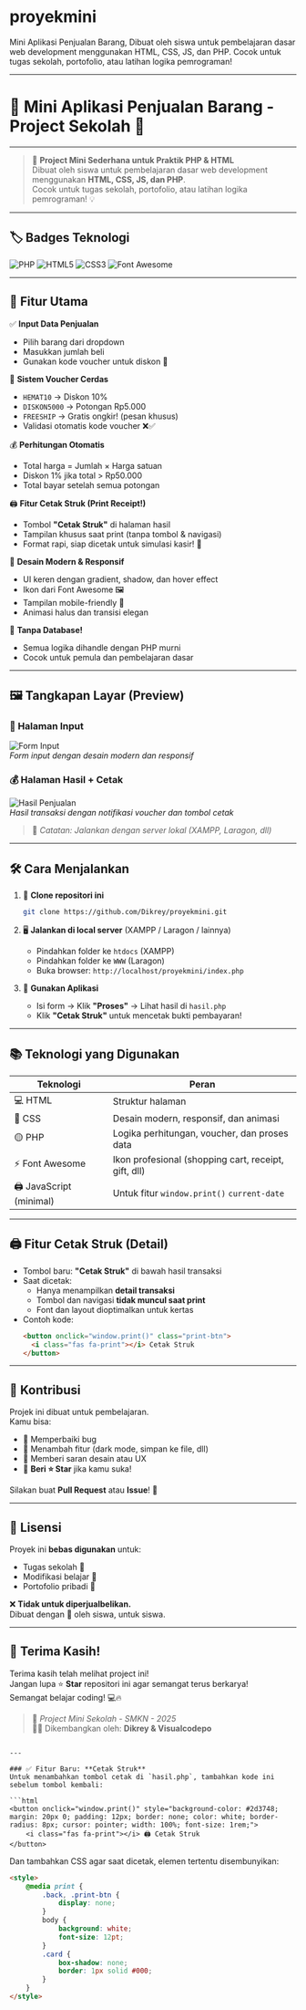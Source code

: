 # proyekmini
 Mini Aplikasi Penjualan Barang, Dibuat oleh siswa untuk pembelajaran dasar web development menggunakan HTML, CSS, JS, dan PHP. Cocok untuk tugas sekolah, portofolio, atau latihan logika pemrograman!

---

# 🛒 Mini Aplikasi Penjualan Barang - Project Sekolah 🎒
---

> 🌟 **Project Mini Sederhana untuk Praktik PHP & HTML**  
> Dibuat oleh siswa untuk pembelajaran dasar web development menggunakan **HTML, CSS, JS, dan PHP**.  
> Cocok untuk tugas sekolah, portofolio, atau latihan logika pemrograman! 💡

---

## 🏷️ Badges Teknologi

![PHP](https://img.shields.io/badge/PHP-8.3.2%2B-777BB4?style=for-the-badge&logo=php)
![HTML5](https://img.shields.io/badge/HTML5-E34F26?style=for-the-badge&logo=html5)
![CSS3](https://img.shields.io/badge/CSS3-1572B6?style=for-the-badge&logo=css3)
![Font Awesome](https://img.shields.io/badge/Font_Awesome-5.15.4-339AF0?style=for-the-badge&logo=font-awesome)

---

## 🎯 Fitur Utama

✅ **Input Data Penjualan**  
- Pilih barang dari dropdown  
- Masukkan jumlah beli  
- Gunakan kode voucher untuk diskon 🎁

🎁 **Sistem Voucher Cerdas**  
- `HEMAT10` → Diskon 10%  
- `DISKON5000` → Potongan Rp5.000  
- `FREESHIP` → Gratis ongkir! (pesan khusus)  
- Validasi otomatis kode voucher ❌✅

💰 **Perhitungan Otomatis**  
- Total harga = Jumlah × Harga satuan  
- Diskon 1% jika total > Rp50.000  
- Total bayar setelah semua potongan

🖨️ **Fitur Cetak Struk (Print Receipt!)**  
- Tombol **"Cetak Struk"** di halaman hasil  
- Tampilan khusus saat print (tanpa tombol & navigasi)  
- Format rapi, siap dicetak untuk simulasi kasir! 🧾

🎨 **Desain Modern & Responsif**  
- UI keren dengan gradient, shadow, dan hover effect  
- Ikon dari Font Awesome 🖼️  
- Tampilan mobile-friendly 📱  
- Animasi halus dan transisi elegan

🚀 **Tanpa Database!**  
- Semua logika dihandle dengan PHP murni  
- Cocok untuk pemula dan pembelajaran dasar

---

## 🖼️ Tangkapan Layar (Preview)

### 📝 Halaman Input
![Form Input](https://github.com/Dikrey/proyekmini/blob/5eda87d3d01fa39ace5e10191697b70e6709caf6/img/halaman_index.png?raw=true)  
*Form input dengan desain modern dan responsif*

### 💰 Halaman Hasil + Cetak
![Hasil Penjualan](https://github.com/Dikrey/proyekmini/blob/5eda87d3d01fa39ace5e10191697b70e6709caf6/img/halaman_hasil.png?raw=true)  
*Hasil transaksi dengan notifikasi voucher dan tombol cetak*

> 🔖 *Catatan: Jalankan dengan server lokal (XAMPP, Laragon, dll)*

---

## 🛠️ Cara Menjalankan

1. 🔽 **Clone repositori ini**
   ```bash
   git clone https://github.com/Dikrey/proyekmini.git
   ```

2. 🖥️ **Jalankan di local server** (XAMPP / Laragon / lainnya)  
   - Pindahkan folder ke `htdocs` (XAMPP)
   - Pindahkan folder ke `WWW` (Laragon)
   - Buka browser: `http://localhost/proyekmini/index.php`

3. 🚀 **Gunakan Aplikasi**  
   - Isi form → Klik **"Proses"** → Lihat hasil di `hasil.php`  
   - Klik **"Cetak Struk"** untuk mencetak bukti pembayaran!

---

## 📚 Teknologi yang Digunakan

| Teknologi       | Peran |
|----------------|------|
| 💻 HTML         | Struktur halaman |
| 🎨 CSS          | Desain modern, responsif, dan animasi |
| 🟡 PHP          | Logika perhitungan, voucher, dan proses data |
| ⚡ Font Awesome  | Ikon profesional (shopping cart, receipt, gift, dll) |
| 🖨️ JavaScript (minimal) | Untuk fitur `window.print()`  `current-date`|

---

## 🖨️ Fitur Cetak Struk (Detail)

- Tombol baru: **"Cetak Struk"** di bawah hasil transaksi
- Saat dicetak:
  - Hanya menampilkan **detail transaksi**
  - Tombol dan navigasi **tidak muncul saat print**
  - Font dan layout dioptimalkan untuk kertas
- Contoh kode:
  ```html
  <button onclick="window.print()" class="print-btn">
    <i class="fas fa-print"></i> Cetak Struk
  </button>
  ```

---

## 🙌 Kontribusi

Projek ini dibuat untuk pembelajaran.  
Kamu bisa:  
- 🔧 Memperbaiki bug  
- 🌈 Menambah fitur (dark mode, simpan ke file, dll)  
- 📝 Memberi saran desain atau UX  
- 🌟 **Beri ⭐ Star** jika kamu suka!

Silakan buat **Pull Request** atau **Issue**! 💬

---

## 📄 Lisensi

Proyek ini **bebas digunakan** untuk:
- Tugas sekolah 🏫  
- Modifikasi belajar 🔧  
- Portofolio pribadi 📂  

❌ **Tidak untuk diperjualbelikan.**  
Dibuat dengan 💖 oleh siswa, untuk siswa.

---

## 🎉 Terima Kasih!

Terima kasih telah melihat project ini!  
Jangan lupa ⭐ **Star** repositori ini agar semangat terus berkarya!  
Semangat belajar coding! 💻🔥

> 🏫 *Project Mini Sekolah - SMKN - 2025*  
> 👨‍💻 Dikembangkan oleh: **Dikrey & Visualcodepo**
```

---

### ✅ Fitur Baru: **Cetak Struk**
Untuk menambahkan tombol cetak di `hasil.php`, tambahkan kode ini sebelum tombol kembali:

```html
<button onclick="window.print()" style="background-color: #2d3748; margin: 20px 0; padding: 12px; border: none; color: white; border-radius: 8px; cursor: pointer; width: 100%; font-size: 1rem;">
    <i class="fas fa-print"></i> 🖨️ Cetak Struk
</button>
```

Dan tambahkan CSS agar saat dicetak, elemen tertentu disembunyikan:

```html
<style>
    @media print {
        .back, .print-btn {
            display: none;
        }
        body {
            background: white;
            font-size: 12pt;
        }
        .card {
            box-shadow: none;
            border: 1px solid #000;
        }
    }
</style>
```


